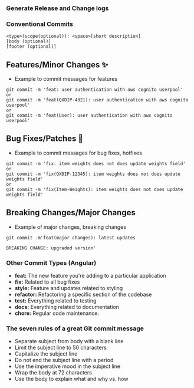 ### Generate Release and Change logs

### Conventional Commits
```
<type>(scope(optional)): <space>[short description]
[body (optional)]
[footer (optional)]
```
## Features/Minor Changes ✨
- Example to commit messages for features
```
git commit -m 'feat: user authentication with aws cognito userpool'
or
git commit -m 'feat(QXDIP-4321): user authentication with aws cognito userpool'
or
git commit -m 'feat(User): user authentication with aws cognito userpool'
```

## Bug Fixes/Patches 🐛
- Example to commit messages for bug fixes, hotfixes
```
git commit -m 'fix: item weights does not does update weights field'
or
git commit -m 'fix(QXDIP-12345): item weights does not does update weights field'
or
git commit -m 'fix(Item-Weights): item weights does not does update weights field'
```

## Breaking Changes/Major Changes
- Example of major changes, breaking changes
```
git commit -m'feat(major changes): latest updates

BREAKING CHANGE: upgraded version'
```

### Other Commit Types (Angular)
- **feat:** The new feature you're adding to a particular application
- **fix:** Related to all bug fixes
- **style:** Feature and updates related to styling
- **refactor:** Refactoring a specific section of the codebase
- **test:** Everything related to testing
- **docs:** Everything related to documentation
- **chore:** Regular code maintenance. 


### The seven rules of a great Git commit message
- Separate subject from body with a blank line
- Limit the subject line to 50 characters
- Capitalize the subject line
- Do not end the subject line with a period
- Use the imperative mood in the subject line
- Wrap the body at 72 characters
- Use the body to explain what and why vs. how

